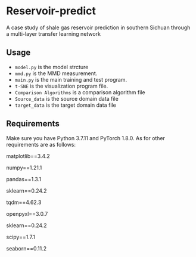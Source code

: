 # Reservoir-predict
A case study of shale gas reservoir prediction in southern Sichuan through a multi-layer transfer learning network

## Usage


- `model.py` is the model strcture
- `mmd.py` is the MMD measurement. 
- `main.py` is the main training and test program. 
- `t-SNE` is the visualization program file.
- `Comparison Algorithms` is a comparison algorithm file
- `Source_data` is the source domain data file
- `target_data` is the target domain data file
## Requirements
Make sure you have Python 3.7.11 and PyTorch 1.8.0. 
As for other requirements are as follows:

  matplotlib==3.4.2
  
  numpy==1.21.1
  
  pandas==1.3.1
  
  sklearn==0.24.2
  
  tqdm==4.62.3
  
  openpyxl==3.0.7
  
  sklearn==0.24.2
   
  scipy==1.7.1
  
  seaborn==0.11.2	



